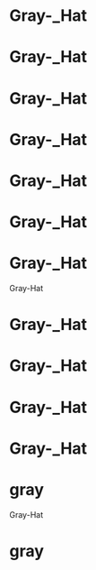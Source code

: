 # Gray-_Hat
# Gray-_Hat
# Gray-_Hat
# Gray-_Hat
# Gray-_Hat
# Gray-_Hat
# Gray-_Hat
Gray-Hat
# Gray-_Hat
# Gray-_Hat
# Gray-_Hat
# Gray-_Hat
# gray
Gray-Hat
# gray
